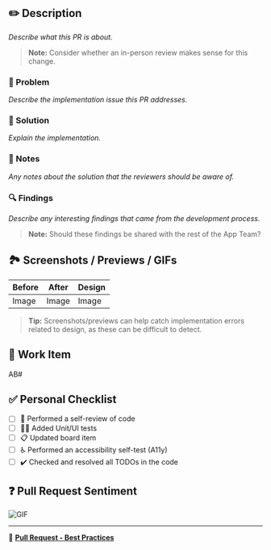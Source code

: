 ## ✏️ Description
_Describe what this PR is about._

> **Note:** Consider whether an in-person review makes sense for this change.

### 👷 Problem
_Describe the implementation issue this PR addresses._

### 🔧 Solution
_Explain the implementation._

### 📌 Notes
_Any notes about the solution that the reviewers should be aware of._

### 🔍 Findings
_Describe any interesting findings that came from the development process._
> **Note:** Should these findings be shared with the rest of the App Team?

## 🏞️ Screenshots / Previews / GIFs

| **Before** | **After** | **Design** |
|------------|-----------|------------|
| Image      | Image     | Image      |

> **Tip:** Screenshots/previews can help catch implementation errors related to design, as these can be difficult to detect.

## 📑 Work Item
AB#

## ✅ Personal Checklist
- [ ] 🤔 Performed a self-review of code
- [ ] 👨‍💻 Added Unit/UI tests
- [ ] 📋 Updated board item
- [ ] ♿ Performed an accessibility self-test (A11y)
- [ ] ✔️ Checked and resolved all TODOs in the code

## ❓ Pull Request Sentiment
![GIF](url)

---

🔗 **[Pull Request - Best Practices](https://vertica-project.visualstudio.com/Vertica.AppTeam/_wiki/wikis/Vertica.AppTeam.wiki/618/Pull-Request-Best-Practices)**
